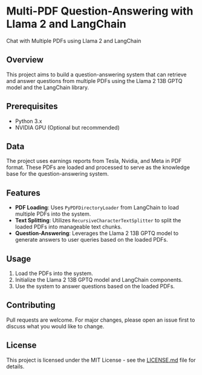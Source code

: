 # Multi-PDF Question-Answering with Llama 2 and LangChain
Chat with Multiple PDFs using Llama 2 and LangChain


## Overview

This project aims to build a question-answering system that can retrieve and answer questions from multiple PDFs using the Llama 2 13B GPTQ model and the LangChain library.

## Prerequisites

- Python 3.x
- NVIDIA GPU (Optional but recommended)

## Data

The project uses earnings reports from Tesla, Nvidia, and Meta in PDF format. These PDFs are loaded and processed to serve as the knowledge base for the question-answering system.

## Features

- **PDF Loading**: Uses `PyPDFDirectoryLoader` from LangChain to load multiple PDFs into the system.
- **Text Splitting**: Utilizes `RecursiveCharacterTextSplitter` to split the loaded PDFs into manageable text chunks.
- **Question-Answering**: Leverages the Llama 2 13B GPTQ model to generate answers to user queries based on the loaded PDFs.

## Usage

1. Load the PDFs into the system.
2. Initialize the Llama 2 13B GPTQ model and LangChain components.
3. Use the system to answer questions based on the loaded PDFs.

## Contributing

Pull requests are welcome. For major changes, please open an issue first to discuss what you would like to change.

## License

This project is licensed under the MIT License - see the [LICENSE.md](LICENSE.md) file for details.
